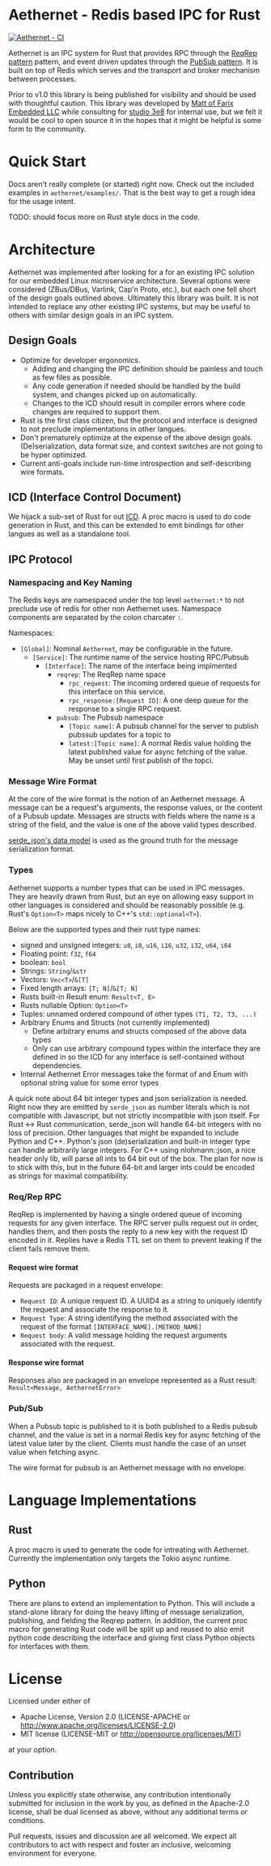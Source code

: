 # Aethernet - Redis based IPC for Rust

[![Aethernet - CI](https://github.com/studio3e8/aethernet/actions/workflows/ci.yml/badge.svg)](https://github.com/studio3e8/aethernet/actions/workflows/ci.yml)

Aethernet is an IPC system for Rust that provides RPC through the [ReqRep
pattern](https://en.wikipedia.org/wiki/Request%E2%80%93response) pattern, and event driven updates
through the [PubSub pattern](https://en.wikipedia.org/wiki/Publish%E2%80%93subscribe_pattern). It is
built on top of Redis which serves and the transport and broker mechanism between processes.

Prior to v1.0 this library is being published for visibility and should be used with thoughtful
caution. This library was developed by [Matt of Farix Embedded LLC](https://www.farixembedded.com/)
while consulting for [studio 3e8](https://www.studio3e8.com/) for internal use, but we felt it would
be cool to open source it in the hopes that it might be helpful is some form to the community.

# Quick Start

Docs aren't really complete (or started) right now. Check out the included examples in
`aethernet/examples/`. That is the best way to get a rough idea for the usage intent.

TODO: should focus more on Rust style docs in the code.

# Architecture

Aethernet was implemented after looking for a for an existing IPC solution for our embedded Linux
microservice architecture. Several options were considered (ZBus/DBus, Varlink, Cap'n Proto, etc.),
but each one fell short of the design goals outlined above. Ultimately this library was built. It is
not intended to replace any other existing IPC systems, but may be useful to others with similar
design goals in an IPC system.

## Design Goals

* Optimize for developer ergonomics.
  * Adding and changing the IPC definition should be painless and touch as few files as possible.
  * Any code generation if needed should be handled by the build system, and changes picked up on
    automatically.
  * Changes to the ICD should result in compiler errors where code changes are required to support
    them.
* Rust is the first class citizen, but the protocol and interface is designed to not preclude
  implementations in other langues.
* Don't prematurely optimize at the expense of the above design goals. (De)serialization, data
  format size, and context switches are not going to be hyper optimized.
* Current anti-goals include run-time introspection and self-describing wire formats.

## ICD (Interface Control Document)

We hijack a sub-set of Rust for out [ICD](https://en.wikipedia.org/wiki/Interface_control_document).
A proc macro is used to do code generation in Rust, and this can be extended to emit bindings for
other langues as well as a standalone tool.

## IPC Protocol

### Namespacing and Key Naming

The Redis keys are namespaced under the top level `aethernet:*` to not preclude use of redis for
other non Aethernet uses. Namespace components are separated by the colon charcater `:`.

Namespaces:
* `[Global]`: Nominal `Aethernet`, may be configurable in the future.
  * `[Service]`: The runtime name of the service hosting RPC/Pubsub
    * `[Interface]`: The name of the interface being implmented
      * `reqrep`: The ReqRep name space
        * `rpc_request`: The incoming ordered queue of requests for this interface on this service.
        * `rpc_response:[Request ID]`: A one deep queue for the response to a single RPC request.
      * `pubsub`: The Pubsub namespace
        * `[Topic name]`: A pubsub channel for the server to publish pubssub updates for a topic to
        * `latest:[Topic name]`: A normal Redis value holding the latest published value for async
          fetching of the value. May be unset until first publish of the topci.

### Message Wire Format

At the core of the wire format is the notion of an Aethernet message. A message can be a request's
arguments, the response values, or the content of a Pubsub update. Messages are structs with fields
where the name is a string of the field, and the value is one of the above valid types described.

[serde_json's data model](https://serde.rs/data-model.html) is used as the ground truth for the
 message serialization format.

### Types

Aethernet supports a number types that can be used in IPC messages. They are heavily drawn from
Rust, but an eye on allowing easy support in other languages is considered and should be reasonably
possible (e.g. Rust's `Option<T>` maps nicely to C++'s `std::optional<T>`).

Below are the supported types and their rust type names:
* signed and unsigned integers: `u8`, `i8`, `u16`, `i16`, `u32`, `i32`, `u64`, `i64`
* Floating point: `f32`, `f64`
* boolean: `bool`
* Strings: `String`/`&str`
* Vectors: `Vec<T>`/`&[T]`
* Fixed length arrays: `[T; N]`/`&[T; N]`
* Rusts built-in Result enum: `Result<T, E>`
* Rusts nullable Option: `Option<T>`
* Tuples: unnamed ordered compound of other types `(T1, T2, T3, ...)`
* Arbitrary Enums and Structs (not currently implemented)
  * Define arbitrary enums and structs composed of the above data types
  * Only can use arbitrary compound types within the interface they are defined in so the ICD
    for any interface is self-contained without dependencies.
* Internal Aethernet Error messages take the format of and Enum with optional string value for some
  error types

A quick note about 64 bit integer types and json serialization is needed. Right now they are emitted
by `serde_json` as number literals which is not compatible with Javascript, but not strictly
incompatible with json itself. For Rust <-> Rust communication, serde_json will handle 64-bit
integers with no loss of precision. Other languages that might be expanded to include Python and
C++. Python's json (de)serialization and built-in integer type can handle arbitrarily large
integers. For C++ using nlohmann::json, a nice header only lib, will parse all ints to 64 bit out of
the box. The plan for now is to stick with this, but in the future 64-bit and larger ints could be
encoded as strings for maximal compatibility.

### Req/Rep RPC

ReqRep is implemented by having a single ordered queue of incoming requests for any given interface.
The RPC server pulls request out in order, handles them, and then posts the reply to a new key with
the request ID encoded in it. Replies have a Redis TTL set on them to prevent leaking if the client
fails remove them.

#### Request wire format

Requests are packaged in a request envelope:

* `Request ID`: A unique request ID. A UUID4 as a string to uniquely identify the request and
  associate the response to it.
* `Request Type`: A string identifying the method associated with the request of the format
  `[INTERFACE_NAME].[METHOD_NAME]`
* `Request body`: A valid message holding the request arguments associated with the request.

#### Response wire format

Responses also are packaged in an envelope represented as a Rust result: `Result<Message,
AethernetError>`

### Pub/Sub

When a Pubsub topic is published to it is both published to a Redis pubsub channel, and the value is
set in a normal Redis key for async fetching of the latest value later by the client. Clients must
handle the case of an unset value when fetching async.

The wire format for pubsub is an Aethernet message with no envelope.

# Language Implementations

## Rust

A proc macro is used to generate the code for intreating with Aethernet. Currently the
implementation only targets the Tokio async runtime.

## Python

There are plans to extend an implementation to Python. This will include a stand-alone library for
doing the heavy lifting of message serialization, publishing, and fielding the Reqrep pattern. In
addition, the current proc macro for generating Rust code will be split up and reused to also emit
python code describing the interface and giving first class Python objects for interfaces with them.


# License
Licensed under either of

* Apache License, Version 2.0 (LICENSE-APACHE or http://www.apache.org/licenses/LICENSE-2.0)
* MIT license (LICENSE-MIT or http://opensource.org/licenses/MIT)

at your option.

## Contribution

Unless you explicitly state otherwise, any contribution intentionally submitted for inclusion in the
work by you, as defined in the Apache-2.0 license, shall be dual licensed as above, without any
additional terms or conditions.

Pull requests, issues and discussion are all welcomed. We expect all contributors to act with
respect and foster an inclusive, welcoming environment for everyone.
